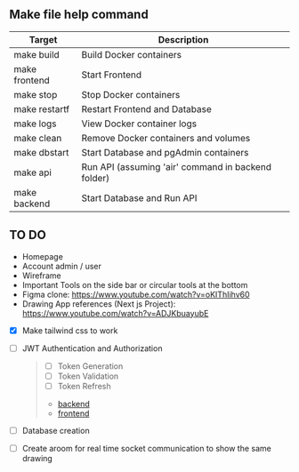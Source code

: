 ## Make file help command

| Target        | Description                                        |
| ------------- | -------------------------------------------------- |
| make build    | Build Docker containers                            |
| make frontend | Start Frontend                                     |
| make stop     | Stop Docker containers                             |
| make restartf | Restart Frontend and Database                      |
| make logs     | View Docker container logs                         |
| make clean    | Remove Docker containers and volumes               |
| make dbstart  | Start Database and pgAdmin containers              |
| make api      | Run API (assuming 'air' command in backend folder) |
| make backend  | Start Database and Run API                         |

## TO DO

-   Homepage
-   Account admin / user
-   Wireframe
-   Important Tools on the side bar or circular tools at the bottom
-   Figma clone: https://www.youtube.com/watch?v=oKIThIihv60
-   Drawing App references (Next js Project): https://www.youtube.com/watch?v=ADJKbuayubE

-   [x] Make tailwind css to work

-   [ ] JWT Authentication and Authorization
    > -   [ ] Token Generation
    > -   [ ] Token Validation
    > -   [ ] Token Refresh
    > -   [backend](https://www.youtube.com/watch?v=XqVR7BYVdwk&list=PL0wd2rfixHH1sb_8qx9WIVkj7uhCwCgM9&index=12)
    > -   [frontend](https://www.youtube.com/watch?v=vq-HfDKVRbc&list=PL0wd2rfixHH1sb_8qx9WIVkj7uhCwCgM9&index=13)
-   [ ] Database creation
-   [ ] Create aroom for real time socket communication to show the same drawing

